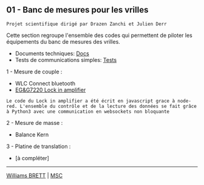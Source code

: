 ## 01 - Banc de mesures pour les vrilles 
`Projet scientifique dirigé par Drazen Zanchi et Julien Derr`

Cette section regroupe l'ensemble des codes qui permettent de piloter les équipements du banc de mesures des vrilles.

- Documents techniques: [Docs](https://github.com/williams040315/MSC-Lab/edit/main/01-Banc-de-mesure-vrille/Docs)
- Tests de communications simples: [Tests](https://github.com/williams040315/MSC-Lab/edit/main/01-Banc-de-mesure-vrille/Tests)

1 - Mesure de couple :
* WLC Connect bluetooth
* [EG&G7220 Lock in amplifier](https://github.com/williams040315/MSC-Lab/tree/main/01-Banc-de-mesure-vrille/EG%26G7220-Lockin)

`Le code du Lock in amplifier a été écrit en javascript grace à node-red. L'ensemble du contrôle et de la lecture des données se fait grâce à Python3 avec une communication en websockets non bloquante`

2 - Mesure de masse :
* Balance Kern

3 - Platine de translation : 
* [à compléter]

------------------------------------------------------------------------------------------------------------------------------------------
[Williams BRETT](williams.brett@univ-paris-diderot.fr) | [MSC](http://www.msc.univ-paris-diderot.fr/)

